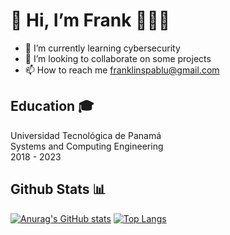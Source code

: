 # 👋 Hi, I’m Frank 🧑🏻‍💻
- 📘 I’m currently learning cybersecurity
- 👀 I’m looking to collaborate on some projects
- 📫 How to reach me franklinspablu@gmail.com


## Education 🎓 <br>
Universidad Tecnológica de Panamá <br> Systems and Computing Engineering <br>2018 - 2023

## Github Stats 📊 <br>
[![Anurag's GitHub stats](https://github-readme-stats.vercel.app/api?username=frankpablu)](https://github.com/anuraghazra/github-readme-stats)
[![Top Langs](https://github-readme-stats.vercel.app/api/top-langs/?username=frankpablu&layout=compact)](https://github.com/anuraghazra/github-readme-stats)
<!---
franklinspablu/franklinspablu is a ✨ special ✨ repository because its `README.md` (this file) appears on your GitHub profile.
You can click the Preview link to take a look at your changes.
--->
